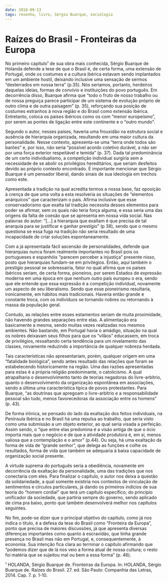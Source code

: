 ```yaml
---
date: 2018-09-13
tags: resenha, livro, Sérgio Buarque, sociologia
---
```


# Raízes do Brasil - Fronteiras da Europa

No primeiro capítulo¹ de sua obra mais conhecida, Sérgio Buarque de Holanda defende a tese de que o Brasil é, de certa forma, uma extensão de Portugal, onde os costumes e a cultura ibérica estavam sendo implantados em um ambiente hostil, deixando inclusive uma sensação de sermos “desterrados em nossa terra” (p.35). Nós seríamos, portanto, herdeiros daquelas ideias, formas de convívio e instituições do povo português. Em decorrência disso, Buarque afirma que “todo o fruto de nosso trabalho ou de nossa preguiça parece participar de um sistema de evolução próprio de outro clima e de outra paisagem” (p. 35), reforçando sua posição de costumes estranhos à nova região e do Brasil como extensão ibérica. Entretanto, coloca os países ibéricos como os com “menor europeísmo”, por serem as pontes de ligação entre este continente e o “outro mundo”.

Segundo o autor, nesses países, haveria uma frouxidão na estrutura social e ausência de hierarquia organizada, resultando em uma maior cultura da personalidade. Nesse contexto, apresenta-se uma “terra onde todos são barões” e, por isso, não seria “possível acordo coletivo durável, a não ser por uma força exterior respeitável e temida” (p. 37). Dada tal predominância de um certo individualismo, a competição individual surgiria sem a necessidade de se abolir os privilégios hereditários, que seriam desfeitos devido ao próprio contexto encontrado. É importante mencionar que Sérgio Buarque é um pensador liberal, dando sinais de sua ideologia em trechos como este.

Apresentada a tradição na qual acredita termos a nossa base, faz oposição à crença de que uma volta a esta resolveria as situações de “elementos anárquicos” que caracterizam o país. Afirma inclusive que esse conservadorismo que exalta tal tradição necessita desses elementos para poder se afirmar, sem os quais não teria força alguma, e essa seria uma das origens da falta de coesão que se apresenta em nossa vida social. Nas palavras do autor: “[…] a hierarquia que exaltam é que precisa de tal anarquia para se justificar e ganhar prestígio” (p 38), sendo que o mesmo questiona se essa fuga na tradição não seria resultado de uma incapacidade de criar soluções espontaneamente.

Com a já apresentada fácil ascensão de personalidades, defende que hierarquias nunca foram realmente importantes no Brasil pois os portugueses e espanhóis “parecem perceber a injustiça” presente nisso, posto que hierarquias fundam-se em privilégios. Então, aqui também o prestígio pessoal se sobressairia, fator no qual afirma que os países ibéricos seriam, de certa forma, pioneiros, por serem Estados de expressão moderna em uma época em que nenhum outro país europeu o era, sendo que ele entende que essa expressão é a competição individual, novamente um aspecto de seu liberalismo. Sendo que esse pioneirismo resultaria, ironicamente, em hábitos mais tradicionais. Haveria então grande e constante troca, com os indivíduos se tornando nobres ou retornando à massa da população geral.

Contudo, as relações entre esses estamentos seriam de muita proximidade, não havendo grandes separações entre elas. A alimentação era basicamente a mesma, sendo muitas vezes realizadas nos mesmos ambientes. Não bastando, em Portugal havia o amádigo, situação na qual os nobres deixavam seus filhos para que os “vilãos” educassem, em troca de privilégios, ressaltando certa tendência para um nivelamento das classes, novamente reduzindo a importância de qualquer nobreza herdada.

Tais características não apresentariam, porém, qualquer origem em uma “fatalidade biológica”, sendo antes resultado das relações que foram se estabelecendo historicamente na região. Uma das razões apresentadas para estas é a própria religião predominante, o catolicismo. A qual atrapalharia o desenvolvimento tanto de teorias negadoras do livre-arbítrio, quanto o desenvolvimento da organização espontânea em associações, sendo a última uma característica típica de povos protestantes. Para Buarque, “as doutrinas que apregoam o livre-arbítrio e a responsabilidade pessoal são tudo, menos favorecedoras da associação entre os homens” (p. 43).

De forma irônica, se pensado do lado da exaltação dos feitos individuais, na Península Ibérica e no Brasil há uma repulsa ao trabalho, que seria visto como uma submissão a um objeto exterior, ao qual seria visada a perfeição. Assim sendo, o “que entre elas predomina é a visão antiga de que o ócio importa mais que o negócio e de que a atividade produtora é, em si, menos valiosa que a contemplação e o amor” (p.44). Ou seja, há uma exaltação da forma de vida de “grande senhor”, que delega as funções e colhe os resultados, forma de vida que também se adequaria à baixa capacidade de organização social presente.

A virtude suprema do português seria a obediência, novamente em decorrência da exaltação da personalidade, uma das tradições que nos conectaria com eles. Para finalizar o capítulo, o autor nos deixa a questão da solidariedade, a qual somente existiria nos contextos de vinculação de sentimentos e círculos particulares, já dando os primeiros indícios de sua teoria do “homem cordial” que terá um capítulo específico; do princípio unificador da sociedade, que partiria sempre do governo, sendo aplicado de cima pra baixo, ponto que também desenvolverá melhor nos capítulos seguintes.

No fim, pode-se dizer que o principal objetivo do capítulo, como já nos indica o título, é a defesa da tese do Brasil como “Fronteira da Europa”, ponto que precisa de maiores discussões, já que apresenta diversas diferenças importantes como quanto à escravidão, que tinha grande presença no Brasil mas não em Portugal, e, consequentemente, à economia. Sua intenção fica clara ao terminar o capítulo afirmando que “podemos dizer que de lá nos veio a forma atual de nossa cultura; o resto foi matéria que se sujeitou mal ou bem a essa forma” (p. 46).

¹ HOLANDA, Sérgio Buarque de. Fronteiras da Europa. In: HOLANDA, Sérgio Buarque de. Raízes do Brasil. 27. ed. São Paulo: Companhia das Letras, 2014. Cap. 7. p. 1-10.

